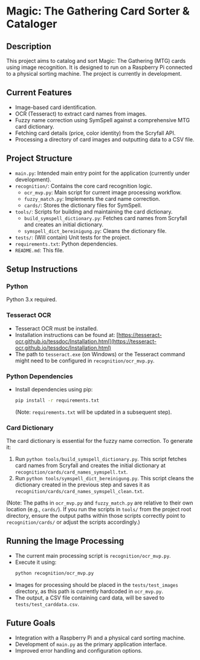 # Magic: The Gathering Card Sorter & Cataloger

## Description
This project aims to catalog and sort Magic: The Gathering (MTG) cards using image recognition. It is designed to run on a Raspberry Pi connected to a physical sorting machine. The project is currently in development.

## Current Features
*   Image-based card identification.
*   OCR (Tesseract) to extract card names from images.
*   Fuzzy name correction using SymSpell against a comprehensive MTG card dictionary.
*   Fetching card details (price, color identity) from the Scryfall API.
*   Processing a directory of card images and outputting data to a CSV file.

## Project Structure
*   `main.py`: Intended main entry point for the application (currently under development).
*   `recognition/`: Contains the core card recognition logic.
    *   `ocr_mvp.py`: Main script for current image processing workflow.
    *   `fuzzy_match.py`: Implements the card name correction.
    *   `cards/`: Stores the dictionary files for SymSpell.
*   `tools/`: Scripts for building and maintaining the card dictionary.
    *   `build_symspell_dictionary.py`: Fetches card names from Scryfall and creates an initial dictionary.
    *   `symspell_dict_bereinigung.py`: Cleans the dictionary file.
*   `tests/`: (Will contain) Unit tests for the project.
*   `requirements.txt`: Python dependencies.
*   `README.md`: This file.

## Setup Instructions
### Python
Python 3.x required.

### Tesseract OCR
*   Tesseract OCR must be installed.
*   Installation instructions can be found at: [https://tesseract-ocr.github.io/tessdoc/Installation.html](https://tesseract-ocr.github.io/tessdoc/Installation.html)
*   The path to `tesseract.exe` (on Windows) or the Tesseract command might need to be configured in `recognition/ocr_mvp.py`.

### Python Dependencies
*   Install dependencies using pip:
    ```bash
    pip install -r requirements.txt
    ```
    (Note: `requirements.txt` will be updated in a subsequent step).

### Card Dictionary
The card dictionary is essential for the fuzzy name correction. To generate it:
1.  Run `python tools/build_symspell_dictionary.py`. This script fetches card names from Scryfall and creates the initial dictionary at `recognition/cards/card_names_symspell.txt`.
2.  Run `python tools/symspell_dict_bereinigung.py`. This script cleans the dictionary created in the previous step and saves it as `recognition/cards/card_names_symspell_clean.txt`.

(Note: The paths in `ocr_mvp.py` and `fuzzy_match.py` are relative to their own location (e.g., `cards/`). If you run the scripts in `tools/` from the project root directory, ensure the output paths within those scripts correctly point to `recognition/cards/` or adjust the scripts accordingly.)

## Running the Image Processing
*   The current main processing script is `recognition/ocr_mvp.py`.
*   Execute it using:
    ```bash
    python recognition/ocr_mvp.py
    ```
*   Images for processing should be placed in the `tests/test_images` directory, as this path is currently hardcoded in `ocr_mvp.py`.
*   The output, a CSV file containing card data, will be saved to `tests/test_carddata.csv`.

## Future Goals
*   Integration with a Raspberry Pi and a physical card sorting machine.
*   Development of `main.py` as the primary application interface.
*   Improved error handling and configuration options.
